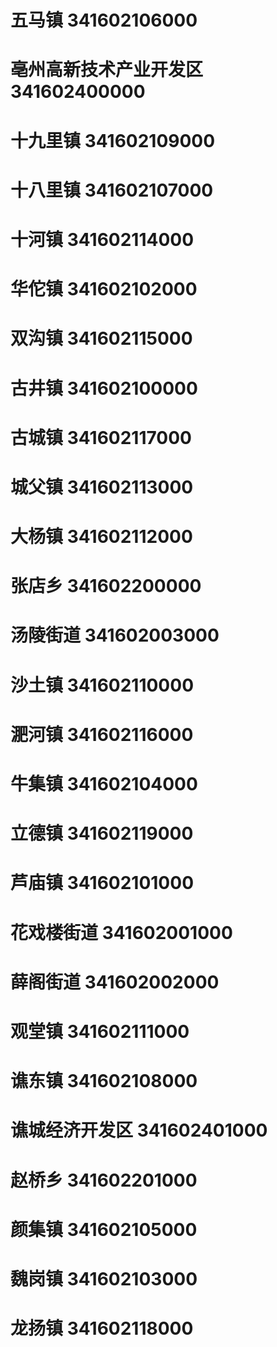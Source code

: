 # 五马镇 341602106000
# 亳州高新技术产业开发区 341602400000
# 十九里镇 341602109000
# 十八里镇 341602107000
# 十河镇 341602114000
# 华佗镇 341602102000
# 双沟镇 341602115000
# 古井镇 341602100000
# 古城镇 341602117000
# 城父镇 341602113000
# 大杨镇 341602112000
# 张店乡 341602200000
# 汤陵街道 341602003000
# 沙土镇 341602110000
# 淝河镇 341602116000
# 牛集镇 341602104000
# 立德镇 341602119000
# 芦庙镇 341602101000
# 花戏楼街道 341602001000
# 薛阁街道 341602002000
# 观堂镇 341602111000
# 谯东镇 341602108000
# 谯城经济开发区 341602401000
# 赵桥乡 341602201000
# 颜集镇 341602105000
# 魏岗镇 341602103000
# 龙扬镇 341602118000
